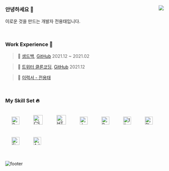 ### 안녕하세요 👋  <img src="https://komarev.com/ghpvc/?username=rishavanand&&style=flat-square" align="right" />

이로운 것을 만드는 개발자 전용태입니다. 

<br />

  ### Work Experience 🍕  

  <div align="left">

 > 🍔 [생드백](https://thandbag.com/), [GitHub](https://github.com/thandbag/thandbag_FE) 2021.12 ~ 2021.02 
  
 > 🍟 [트위터 클론코딩](https://thandbag.com/), [GitHub](https://github.com/CloneCoding-Twitter/Twitter-Front-End) 2021.12
  
 > 🥤 [이력서 - 전용태](https://injelmi.notion.site/593566a2517742fcbcda36191f9ad36c)  

  </div>

<br />

  ### My Skill Set 🔥

  <div align="left">  
    <img style="margin: 20px" src="https://profilinator.rishav.dev/skills-assets/react-original-wordmark.svg" alt="React" height="25" />  
    <img style="margin: 20px" src="https://profilinator.rishav.dev/skills-assets/css3-original-wordmark.svg" alt="CSS3" height="30" />  
    <img style="margin: 20px" src="https://profilinator.rishav.dev/skills-assets/html5-original-wordmark.svg" alt="HTML5" height="30" />  
    <img style="margin: 20px" src="https://profilinator.rishav.dev/skills-assets/javascript-original.svg" alt="JavaScript" height="25" />
    <img style="margin: 20px" src="https://profilinator.rishav.dev/skills-assets/redux-original.svg" alt="Redux" height="25" /> 
    <img style="margin: 20px" src="https://profilinator.rishav.dev/skills-assets/adobe_illustrator-icon.svg" alt="Illustrator" height="25" />  
    <img style="margin: 20px" src="https://profilinator.rishav.dev/skills-assets/photoshop-plain.svg" alt="Photoshop" height="25" />  
    <img style="margin: 20px" src="https://profilinator.rishav.dev/skills-assets/figma-icon.svg" alt="Figma" height="25" />  
    <img style="margin: 20px" src="https://profilinator.rishav.dev/skills-assets/adobexd.png" alt="Adobe XD" height="25" />   
  </div>

<br />
 
<!-- ## Github Stats ⚙️

<table><tr><td valign="top" width="40%">
<img src="https://github-readme-stats.vercel.app/api?username=yong313&show_icons=true&count_private=true&hide_border=true" align="left" style="width: 100%" />
</td><td valign="top" width="40%">
<img src="https://github-readme-stats.vercel.app/api/top-langs/?username=ssinking91&hide_border=true&layout=compact" align="left" style="width: 100%" />
</td></tr></table>
<br/> -->

![footer](https://capsule-render.vercel.app/api?type=waving&color=gradient&height=160&section=footer)
